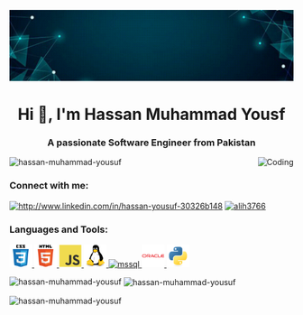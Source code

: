 ![masterlogo](https://github.com/Hassan-Muhammad-Yousuf/Hassan-Muhammad-Yousuf/blob/main/Github%20Banner.gif)
<h1 align="center">Hi 👋, I'm Hassan Muhammad Yousf</h1>
<h3 align="center">A passionate Software Engineer from Pakistan</h3>
<img align="right" alt="Coding" with="400" src="https://media.tenor.com/A5eDh9nWrqYAAAAd/working-from.gif">

<p align="left"> <img src="https://komarev.com/ghpvc/?username=hassan-muhammad-yousuf&label=Profile%20views&color=0e75b6&style=flat" alt="hassan-muhammad-yousuf" /> </p>

<h3 align="left">Connect with me:</h3>
<p align="left">
<a href="https://linkedin.com/in/http://www.linkedin.com/in/hassan-yousuf-30326b148" target="blank"><img align="center" src="https://raw.githubusercontent.com/rahuldkjain/github-profile-readme-generator/master/src/images/icons/Social/linked-in-alt.svg" alt="http://www.linkedin.com/in/hassan-yousuf-30326b148" height="30" width="40" /></a>
<a href="https://instagram.com/alih3766" target="blank"><img align="center" src="https://raw.githubusercontent.com/rahuldkjain/github-profile-readme-generator/master/src/images/icons/Social/instagram.svg" alt="alih3766" height="30" width="40" /></a>
</p>

<h3 align="left">Languages and Tools:</h3>
<p align="left"> <a href="https://www.w3schools.com/css/" target="_blank" rel="noreferrer"> <img src="https://raw.githubusercontent.com/devicons/devicon/master/icons/css3/css3-original-wordmark.svg" alt="css3" width="40" height="40"/> </a> <a href="https://www.w3.org/html/" target="_blank" rel="noreferrer"> <img src="https://raw.githubusercontent.com/devicons/devicon/master/icons/html5/html5-original-wordmark.svg" alt="html5" width="40" height="40"/> </a> <a href="https://developer.mozilla.org/en-US/docs/Web/JavaScript" target="_blank" rel="noreferrer"> <img src="https://raw.githubusercontent.com/devicons/devicon/master/icons/javascript/javascript-original.svg" alt="javascript" width="40" height="40"/> </a> <a href="https://www.linux.org/" target="_blank" rel="noreferrer"> <img src="https://raw.githubusercontent.com/devicons/devicon/master/icons/linux/linux-original.svg" alt="linux" width="40" height="40"/> </a> <a href="https://www.microsoft.com/en-us/sql-server" target="_blank" rel="noreferrer"> <img src="https://www.svgrepo.com/show/303229/microsoft-sql-server-logo.svg" alt="mssql" width="40" height="40"/> </a> <a href="https://www.oracle.com/" target="_blank" rel="noreferrer"> <img src="https://raw.githubusercontent.com/devicons/devicon/master/icons/oracle/oracle-original.svg" alt="oracle" width="40" height="40"/> </a> <a href="https://www.python.org" target="_blank" rel="noreferrer"> <img src="https://raw.githubusercontent.com/devicons/devicon/master/icons/python/python-original.svg" alt="python" width="40" height="40"/> </a> </p>

<p><img align="left" src="https://github-readme-stats.vercel.app/api/top-langs?username=hassan-muhammad-yousuf&show_icons=true&locale=en&layout=compact" alt="hassan-muhammad-yousuf" /></p>

<p>&nbsp;<img align="center" src="https://github-readme-stats.vercel.app/api?username=hassan-muhammad-yousuf&show_icons=true&locale=en" alt="hassan-muhammad-yousuf" /></p>

<p><img align="center" src="https://github-readme-streak-stats.herokuapp.com/?user=hassan-muhammad-yousuf&" alt="hassan-muhammad-yousuf" /></p>

